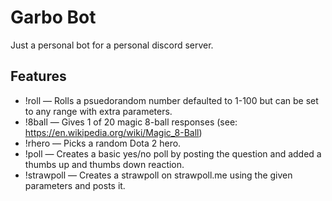 # Garbo Bot

Just a personal bot for a personal discord server.

## Features

* !roll — Rolls a psuedorandom number defaulted to 1-100 but can be set to any range with extra parameters.
* !8ball — Gives 1 of 20 magic 8-ball responses (see: https://en.wikipedia.org/wiki/Magic_8-Ball)
* !rhero — Picks a random Dota 2 hero.
* !poll — Creates a basic yes/no poll by posting the question and added a thumbs up and thumbs down reaction.
* !strawpoll — Creates a strawpoll on strawpoll.me using the given parameters and posts it.